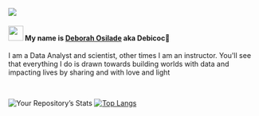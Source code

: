 ![](https://github.com/DeborahOsilade/DeborahOsilade/blob/main/Images/Deborah%20Osilade.png)

#### <p align="left"><img src="https://raw.githubusercontent.com/MartinHeinz/MartinHeinz/master/wave.gif" width="30px"> My name is [Deborah Osilade](https://msha.ke/deborahosilade.me) aka Debicoc:eyes: 

I am a Data Analyst and scientist, other times I am an instructor. You'll see that everything I do is drawn towards building worlds with data and impacting lives by sharing and with love and light<br/>
                                                                

<br/>

![Your Repository’s Stats](https://github-readme-stats.vercel.app/api?username=DeborahOsilade&show_icons=true) [![Top Langs](https://github-readme-stats.vercel.app/api/top-langs/?username=DeborahOsilade&langs_count=8)](https://github.com/DeborahOsilade/github-readme-stats)

